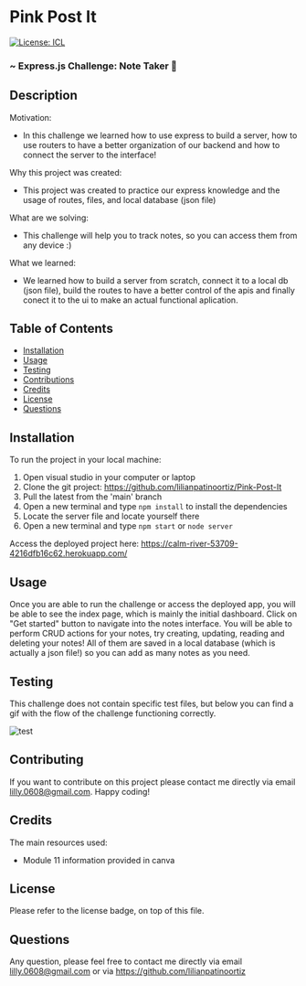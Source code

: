# Pink Post It

[![License: ICL](https://img.shields.io/badge/License-ISC-blue.svg)](https://opensource.org/licenses/ISC)

### ~ Express.js Challenge: Note Taker 📝

## Description

Motivation:

- In this challenge we learned how to use express to build a server, how to use routers to have a better organization of our backend and how to connect the server to the interface!

Why this project was created:

- This project was created to practice our express knowledge and the usage of routes, files, and local database (json file)

What are we solving:

- This challenge will help you to track notes, so you can access them from any device :)

What we learned:

- We learned how to build a server from scratch, connect it to a local db (json file), build the routes to have a better control of the apis and finally conect it to the ui to make an actual functional aplication.

## Table of Contents

- [Installation](#installation)
- [Usage](#usage)
- [Testing](#testing)
- [Contributions](#contributing)
- [Credits](#credits)
- [License](#license)
- [Questions](#questions)

## Installation

To run the project in your local machine:

1. Open visual studio in your computer or laptop
2. Clone the git project: https://github.com/lilianpatinoortiz/Pink-Post-It
3. Pull the latest from the 'main' branch
4. Open a new terminal and type `npm install` to install the dependencies
5. Locate the server file and locate yourself there
6. Open a new terminal and type `npm start` or `node server`

Access the deployed project here: https://calm-river-53709-4216dfb16c62.herokuapp.com/

## Usage

Once you are able to run the challenge or access the deployed app, you will be able to see the index page, which is mainly the initial dashboard. Click on "Get started" button to navigate into the notes interface.
You will be able to perform CRUD actions for your notes, try creating, updating, reading and deleting your notes! All of them are saved in a local database (which is actually a json file!) so you can add as many notes as you need. 

## Testing

This challenge does not contain specific test files, but below you can find a gif with the flow of the challenge functioning correctly.

![test](assets/img/gif.gif)

## Contributing

If you want to contribute on this project please contact me directly via email lilly.0608@gmail.com. Happy coding!

## Credits

The main resources used:

- Module 11 information provided in canva

## License

Please refer to the license badge, on top of this file.

## Questions

Any question, please feel free to contact me directly via email lilly.0608@gmail.com or via https://github.com/lilianpatinoortiz

